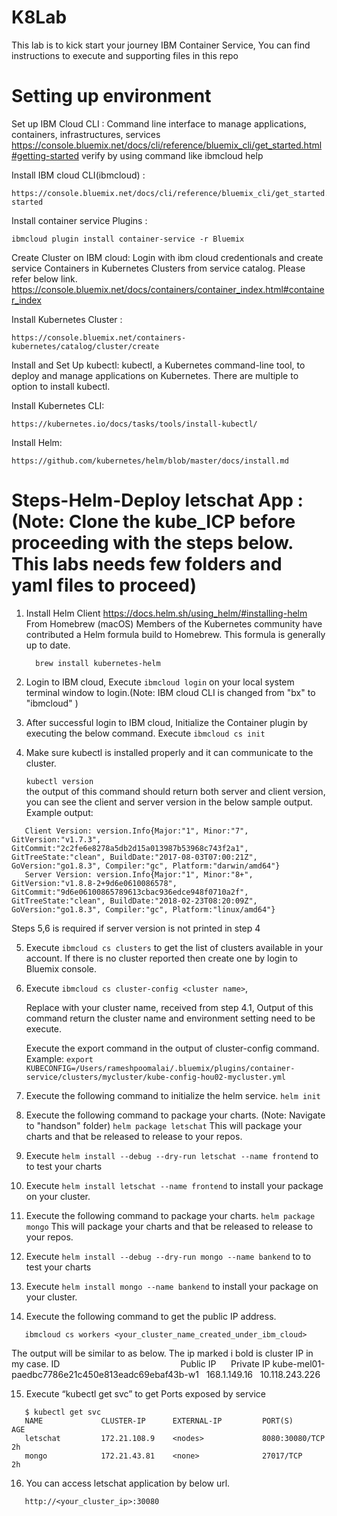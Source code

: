 # K8Lab

This lab is to kick start your journey IBM Container Service, You can find instructions to execute and supporting files in this repo

# Setting up environment
Set up IBM Cloud CLI : Command line interface to manage applications, containers, infrastructures, services
https://console.bluemix.net/docs/cli/reference/bluemix_cli/get_started.html#getting-started
verify by using command like ibmcloud help

Install IBM cloud CLI(ibmcloud) :
```
https://console.bluemix.net/docs/cli/reference/bluemix_cli/get_started.html#getting-started
```

Install container service  Plugins :
```
ibmcloud plugin install container-service -r Bluemix
```

Create Cluster on IBM cloud: Login with ibm cloud credentionals and create service Containers in Kubernetes Clusters from service catalog. Please refer below link.
https://console.bluemix.net/docs/containers/container_index.html#container_index

Install Kubernetes Cluster :
```
https://console.bluemix.net/containers-kubernetes/catalog/cluster/create
```

Install and Set Up kubectl: kubectl, a Kubernetes command-line tool, to deploy and manage applications on Kubernetes.
There are multiple to option to install kubectl.

Install Kubernetes CLI:
```
https://kubernetes.io/docs/tasks/tools/install-kubectl/
```

Install Helm:
```
https://github.com/kubernetes/helm/blob/master/docs/install.md
```


# Steps-Helm-Deploy letschat App : (Note: Clone the kube_ICP before proceeding with the steps below. This labs needs few folders and yaml files to proceed)

1. Install Helm Client
        https://docs.helm.sh/using_helm/#installing-helm
        From Homebrew (macOS)
        Members of the Kubernetes community have contributed a Helm formula build to Homebrew. This formula is generally up to date.
      ```
        brew install kubernetes-helm
      ```


2. Login to IBM cloud, Execute ``` ibmcloud login ``` on your local system terminal window to login.(Note: IBM cloud CLI is changed from "bx" to "ibmcloud"  )
 
3. After successful login to IBM cloud, Initialize the Container plugin by executing the below command.
Execute  ``` ibmcloud cs init ```
 
4. Make sure kubectl is installed properly and it can communicate to the cluster.

   ``` kubectl version  ```  
   the output of this command should return both server and client version, you can see the client and server version in the below sample output.
   Example output:
```
   Client Version: version.Info{Major:"1", Minor:"7", GitVersion:"v1.7.3",    GitCommit:"2c2fe6e8278a5db2d15a013987b53968c743f2a1", GitTreeState:"clean", BuildDate:"2017-08-03T07:00:21Z", GoVersion:"go1.8.3", Compiler:"gc", Platform:"darwin/amd64"}
   Server Version: version.Info{Major:"1", Minor:"8+", GitVersion:"v1.8.8-2+9d6e0610086578", GitCommit:"9d6e06100865789613cbac936edce948f0710a2f", GitTreeState:"clean", BuildDate:"2018-02-23T08:20:09Z", GoVersion:"go1.8.3", Compiler:"gc", Platform:"linux/amd64"}
```
   Steps 5,6 is required if server version is not printed in step 4

5. Execute ```ibmcloud cs clusters``` to get the list of clusters available in your account. If there is no cluster reported then create one by login to Bluemix console.
 
6. Execute ```ibmcloud cs cluster-config <cluster name>```,

   Replace <cluster name >  with your cluster name, received from step 4.1, Output of this command return the cluster name and environment setting need to be execute.

   Execute the export command in the output of cluster-config command.
   Example: ``` export KUBECONFIG=/Users/rameshpoomalai/.bluemix/plugins/container-service/clusters/mycluster/kube-config-hou02-mycluster.yml ```

7. Execute the following command to initialize the helm service.
```helm init```


8. Execute the following command to package your charts. (Note: Navigate to "handson" folder)
```helm package letschat```
   This will package your charts and that be released to release to your repos.
 
9. Execute ```helm install --debug --dry-run letschat --name frontend``` to to test your charts
 
10. Execute ```helm install letschat --name frontend``` to install your package on your cluster.

11. Execute the following command to package your charts.
   ```helm package mongo```
   This will package your charts and that be released to release to your repos.
 
12. Execute ```helm install --debug --dry-run mongo --name bankend``` to to test your charts
 
13. Execute ```helm install mongo --name bankend``` to install your package on your cluster.


14. Execute the following command to get the public IP address.
```
   ibmcloud cs workers <your_cluster_name_created_under_ibm_cloud>
```

   The output will be similar to as below. The ip marked i bold is cluster IP in my case.
   ID                                                 Public IP      Private IP
   kube-mel01-paedbc7786e21c450e813eadc69ebaf43b-w1   168.1.149.16   10.118.243.226

15. Execute  “kubectl get svc” to get Ports exposed by service
```
   $ kubectl get svc
   NAME             CLUSTER-IP      EXTERNAL-IP         PORT(S)                AGE
   letschat         172.21.108.9    <nodes>             8080:30080/TCP         2h
   mongo            172.21.43.81    <none>              27017/TCP              2h
```

16. You can access letschat application by below url.
```
   http://<your_cluster_ip>:30080
```
